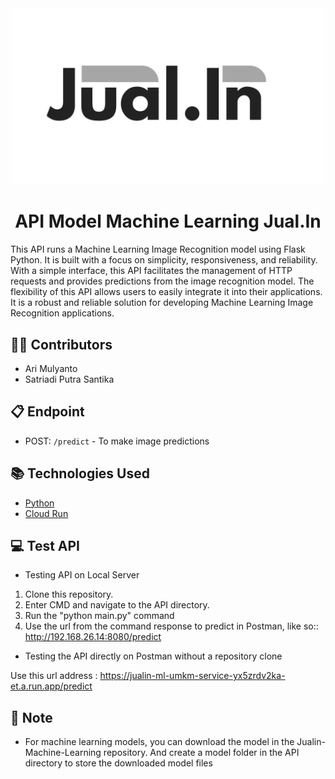 <div align="center">

<img src="image/product_logo.png" alt='Jualin logo' width=500/>

# API Model Machine Learning Jual.In

<div align="left">

This API runs a Machine Learning Image Recognition model using Flask Python. It is built with a focus on simplicity, responsiveness, and reliability. With a simple interface, this API facilitates the management of HTTP requests and provides predictions from the image recognition model. The flexibility of this API allows users to easily integrate it into their applications. It is a robust and reliable solution for developing Machine Learning Image Recognition applications.

## 👨‍🏭 Contributors
- Ari Mulyanto
- Satriadi Putra Santika

## 📋 Endpoint

- POST: `/predict` - To make image predictions

## 📚 Technologies Used

- [Python](https://www.python.org/)
- [Cloud Run](https://cloud.google.com/)

## 💻 Test API
- Testing API on Local Server

1. Clone this repository.
2. Enter CMD and navigate to the API directory.
3. Run the "python main.py" command
4. Use the url from the command response to predict in Postman, like so:: http://192.168.26.14:8080/predict

- Testing the API directly on Postman without a repository clone

 Use this url address : https://jualin-ml-umkm-service-yx5zrdv2ka-et.a.run.app/predict

 ## 📌 Note
 - For machine learning models, you can download the model in the Jualin-Machine-Learning repository. And create a model folder in the API directory to store the downloaded model files
